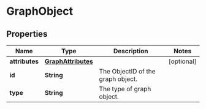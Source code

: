 # GraphObject

## Properties
Name | Type | Description | Notes
------------ | ------------- | ------------- | -------------
**attributes** | [**GraphAttributes**](GraphAttributes.md) |  |  [optional]
**id** | **String** | The ObjectID of the graph object. | 
**type** | **String** | The type of graph object. | 
